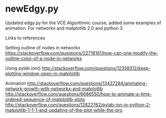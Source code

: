 # newEdgy.py
Updated edgy.py for the VCE Algorithmic course, added some examples of animation. For networkx and matplotlib 2.0 and python 3.

Links to references

Setting outline of nodes in networkx
https://stackoverflow.com/questions/22716161/how-can-one-modify-the-outline-color-of-a-node-in-networkx

Using pylab.ion()
http://stackoverflow.com/questions/12358312/keep-plotting-window-open-in-matplotlib

Animation
http://stackoverflow.com/questions/13437284/animating-network-growth-with-networkx-and-matplotlib
http://stackoverflow.com/questions/6686550/how-to-animate-a-time-ordered-sequence-of-matplotlib-plots
http://stackoverflow.com/questions/12822762/pylab-ion-in-python-2-matplotlib-1-1-1-and-updating-of-the-plot-while-the-pro
